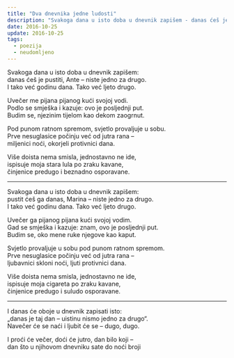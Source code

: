 ```yaml
---
title: "Dva dnevnika jedne ludosti"
description: "Svakoga dana u isto doba u dnevnik zapišem - danas ćeš je pustiti..."
date: 2016-10-25
update: 2016-10-25
tags:
  - poezija
  - neudomljeno
---
```


Svakoga dana u isto doba u dnevnik zapišem:  
danas ćeš je pustiti, Ante – niste jedno za drugo.  
I tako već godinu dana. Tako već ljeto drugo.

Uvečer me pijana pijanog kući svojoj vodi.  
Podlo se smješka i kazuje: ovo je posljednji put.  
Budim se, njezinim tijelom kao dekom zaogrnut.

Pod punom ratnom spremom, svjetlo provaljuje u sobu.  
Prve nesuglasice počinju već od jutra rana –  
miljenici noći, okorjeli protivnici dana.

Više doista nema smisla, jednostavno ne ide,  
ispisuje moja stara lula po zraku kavane,  
činjenice predugo i beznadno osporavane.

---

Svakoga dana u isto doba u dnevnik zapišem:  
pustit ćeš ga danas, Marina – niste jedno za drugo.  
I tako već godinu dana. Tako već ljeto drugo.

Uvečer ga pijanog pijana kući svojoj vodim.  
Gad se smješka i kazuje: znam, ovo je posljednji put.  
Budim se, oko mene ruke njegove kao kaput.

Svjetlo provaljuje u sobu pod punom ratnom spremom.  
Prve nesuglasice počinju već od jutra rana –  
ljubavnici skloni noći, ljuti protivnici dana.

Više doista nema smisla, jednostavno ne ide,  
ispisuje moja cigareta po zraku kavane,  
činjenice predugo i suludo osporavane.

---

I danas će oboje u dnevnik zapisati isto:  
„danas je taj dan – uistinu nismo jedno za drugo“.  
Navečer će se naći i ljubit će se – dugo, dugo.

I proći će večer, doći će jutro, dan bilo koji –  
dan što u njihovom dnevniku sate do noći broji
